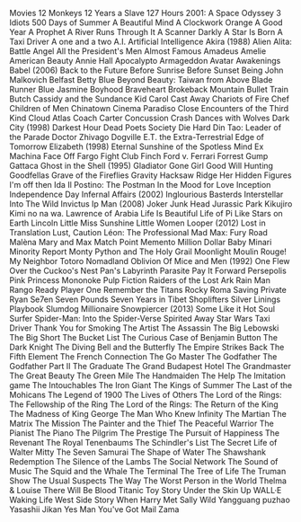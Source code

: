 ﻿Movies
12 Monkeys
12 Years a Slave
127 Hours
2001: A Space Odyssey
3 Idiots
500 Days of Summer
A Beautiful Mind
A Clockwork Orange
A Good Year
A Prophet
A River Runs Through It
A Scanner Darkly
A Star Is Born
A Taxi Driver
A one and a two
A.I. Artificial Intelligence
Akira (1988)
Alien
Alita: Battle Angel
All the President's Men
Almost Famous
Amadeus
Amelie
American Beauty
Annie Hall
Apocalypto
Armageddon
Avatar
Awakenings
Babel (2006)
Back to the Future
Before Sunrise
Before Sunset
Being John Malkovich
Belfast
Betty Blue
Beyond Beauty: Taiwan from Above
Blade Runner
Blue Jasmine
Boyhood
Braveheart
Brokeback Mountain
Bullet Train
Butch Cassidy and the Sundance Kid
Carol
Cast Away
Chariots of Fire
Chef
Children of Men
Chinatown
Cinema Paradiso
Close Encounters of the Third Kind
Cloud Atlas
Coach Carter
Concussion
Crash
Dances with Wolves
Dark City (1998)
Darkest Hour
Dead Poets Society
Die Hard
Din Tao: Leader of the Parade
Doctor Zhivago
Dogville
E.T. the Extra-Terrestrial
Edge of Tomorrow
Elizabeth (1998)
Eternal Sunshine of the Spotless Mind
Ex Machina
Face Off
Fargo
Fight Club
Finch
Ford v. Ferrari
Forrest Gump
Gattaca
Ghost in the Shell (1995)
Gladiator
Gone Girl
Good Will Hunting
Goodfellas
Grave of the Fireflies
Gravity
Hacksaw Ridge
Her
Hidden Figures
I'm off then
Ida
Il Postino: The Postman
In the Mood for Love
Inception
Independence Day
Infernal Affairs (2002)
Inglourious Basterds
Interstellar
Into The Wild
Invictus
Ip Man (2008)
Joker
Junk Head
Jurassic Park
Kikujiro
Kimi no na wa.
Lawrence of Arabia
Life Is Beautiful
Life of Pi
Like Stars on Earth
Lincoln
Little Miss Sunshine
Little Women
Looper (2012)
Lost in Translation
Lust, Caution
Léon: The Professional
Mad Max: Fury Road
Malèna
Mary and Max
Match Point
Memento
Million Dollar Baby
Minari
Minority Report
Monty Python and The Holy Grail
Moonlight
Moulin Rouge!
My Neighbor Totoro
Nomadland
Oblivion
Of Mice and Men (1992)
One Flew Over the Cuckoo's Nest
Pan's Labyrinth
Parasite
Pay It Forward
Persepolis
Pink
Princess Mononoke
Pulp Fiction
Raiders of the Lost Ark
Rain Man
Rango
Ready Player One
Remember the Titans
Rocky
Roma
Saving Private Ryan
Se7en
Seven Pounds
Seven Years in Tibet
Shoplifters
Silver Linings Playbook
Slumdog Millionaire
Snowpiercer (2013)
Some Like it Hot
Soul Surfer
Spider-Man: Into the Spider-Verse
Spirited Away
Star Wars
Taxi Driver
Thank You for Smoking
The Artist
The Assassin
The Big Lebowski
The Big Short
The Bucket List
The Curious Case of Benjamin Button
The Dark Knight
The Diving Bell and the Butterfly
The Empire Strikes Back
The Fifth Element
The French Connection
The Go Master
The Godfather
The Godfather Part II
The Graduate
The Grand Budapest Hotel
The Grandmaster
The Great Beauty
The Green Mile
The Handmaiden
The Help
The Imitation game
The Intouchables
The Iron Giant
The Kings of Summer
The Last of the Mohicans
The Legend of 1900
The Lives of Others
The Lord of the Rings: The Fellowship of the Ring
The Lord of the Rings: The Return of the King
The Madness of King George
The Man Who Knew Infinity
The Martian
The Matrix
The Mission
The Painter and the Thief
The Peaceful Warrior
The Pianist
The Piano
The Pilgrim
The Prestige
The Pursuit of Happiness
The Revenant
The Royal Tenenbaums
The Schindler's List
The Secret Life of Walter Mitty
The Seven Samurai
The Shape of Water
The Shawshank Redemption
The Silence of the Lambs
The Social Network
The Sound of Music
The Squid and the Whale
The Terminal
The Tree of Life
The Truman Show
The Usual Suspects
The Way
The Worst Person in the World
Thelma & Louise
There Will Be Blood
Titanic
Toy Story
Under the Skin
Up
WALL·E
Waking Life
West Side Story
When Harry Met Sally
Wild
Yangguang puzhao
Yasashii Jikan
Yes Man
You've Got Mail
Zama
